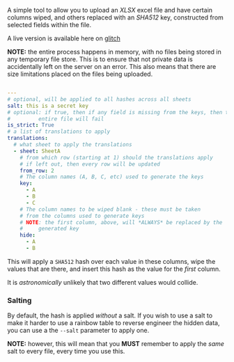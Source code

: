 A simple tool to allow you to upload an *XLSX* excel file
and have certain columns wiped, and others replaced with an *SHA512*
key, constructed from selected fields within the file.

A live version is available here on [glitch](https://petal-submarine.glitch.me/)

**NOTE:** the entire process happens in memory, with no files being
stored in any temporary file store. This is to ensure that not 
private data is accidentally left on the server on an error. This
also means that there are size limitations placed on the files being uploaded.



```yaml

---
# optional, will be applied to all hashes across all sheets
salt: this is a secret key
# optional: if true, then if any field is missing from the keys, then the
#         entire file will fail
is_strict: True
# a list of translations to apply
translations:
  # what sheet to apply the translations
  - sheet: SheetA
    # from which row (starting at 1) should the translations apply
    # if left out, then every row will be updated
    from_row: 2
    # The column names (A, B, C, etc) used to generate the keys
    key:
      - A
      - B
      - C
    # The column names to be wiped blank - these must be taken
    # from the columns used to generate keys
    # NOTE: the first column, above, will *ALWAYS* be replaced by the
    #     generated key
    hide:
      - A
      - B
```

This will apply a `SHA512` hash over each value in these 
columns, wipe the values that are there, and insert this hash
as the value for the _first_ column. 

It is _astronomically_ unlikely that two different
values would collide.



### Salting

By default, the hash is applied _without_ a salt. If you
wish to use a salt to make it harder to use a rainbow table
to reverse engineer the hidden data, you can use a the `--salt`
parameter to apply one.

**NOTE:** however, this will mean that you **MUST** remember
to apply the _same_ salt to every file, every
time you use this.
